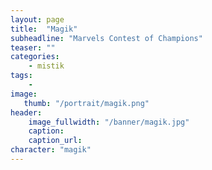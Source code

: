 ```yaml
---
layout: page
title:  "Magik"
subheadline: "Marvels Contest of Champions"
teaser: ""
categories:
    - mistik
tags:
    -
image:
   thumb: "/portrait/magik.png"
header:
    image_fullwidth: "/banner/magik.jpg"
    caption: 
    caption_url:    
character: "magik"
---
```

